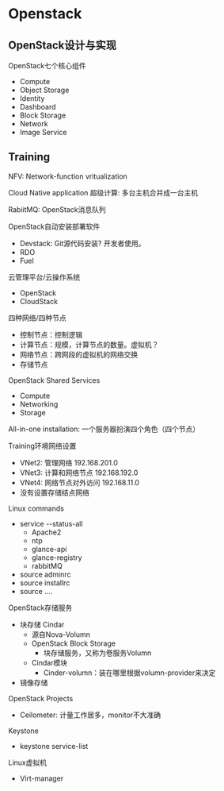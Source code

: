 # Openstack

## OpenStack设计与实现
OpenStack七个核心组件
* Compute
* Object Storage
* Identity
* Dashboard
* Block Storage
* Network
* Image Service

## Training

NFV: Network-function vritualization

Cloud Native application 超级计算: 多台主机合并成一台主机

RabiitMQ: OpenStack消息队列

OpenStack自动安装部署软件
* Devstack: Git源代码安装? 开发者使用。
* RDO
* Fuel

云管理平台/云操作系统
* OpenStack
* CloudStack

四种网络/四种节点
* 控制节点：控制逻辑
* 计算节点：规模，计算节点的数量。虚拟机？
* 网络节点：跨网段的虚拟机的网络交换
* 存储节点
 
OpenStack Shared Services
* Compute
* Networking
* Storage

All-in-one installation: 一个服务器扮演四个角色（四个节点）

Training环境网络设置
* VNet2: 管理网络  192.168.201.0
* VNet3: 计算和网络节点  192.168.192.0
* VNet4: 网络节点对外访问 192.168.11.0
* 没有设置存储结点网络

Linux commands
* service --status-all
  * Apache2
  * ntp
  * glance-api
  * glance-registry
  * rabbitMQ
* source adminrc
* source installrc
* source ….

OpenStack存储服务
* 块存储 Cindar
  * 源自Nova-Volumn
  * OpenStack Block Storage
    * 块存储服务，又称为卷服务Volumn
  * Cindar模块
    * Cinder-volumn：装在哪里根据volumn-provider来决定
* 镜像存储

OpenStack Projects
* Ceilometer: 计量工作居多，monitor不大准确

Keystone
* keystone service-list

Linux虚拟机
* Virt-manager
